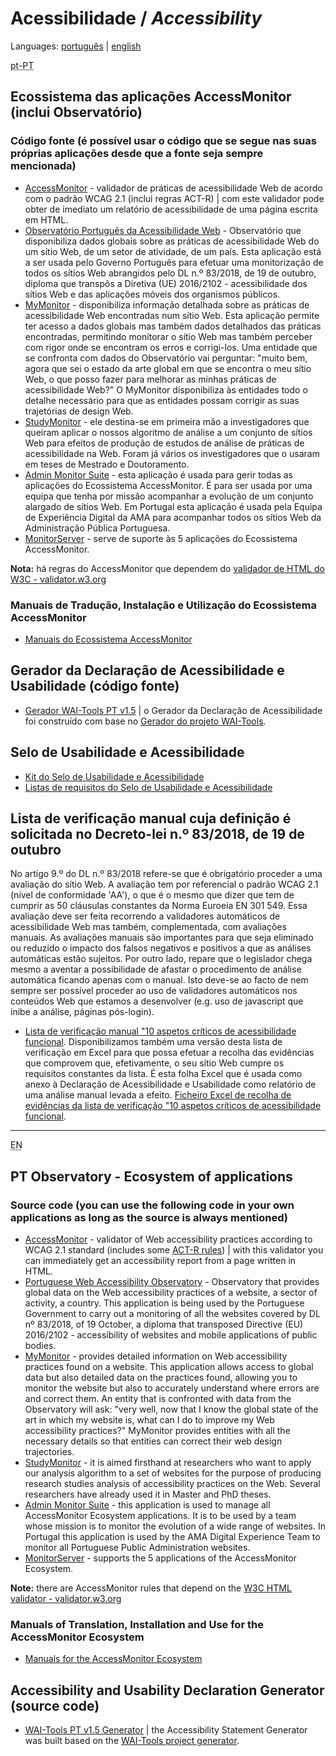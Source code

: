 # Acessibilidade / <em lang="en">Accessibility</em>

Languages: [português](#pt-PT) | [english](#en)

<div id="pt-PT" lang="pt-PT"><abbr title="Português de Portugal">pt-PT</abbr></div>

## Ecossistema das aplicações AccessMonitor (inclui Observatório)

### Código fonte (é possível usar o código que se segue nas suas próprias aplicações desde que a fonte seja sempre mencionada)

- [AccessMonitor](https://github.com/amagovpt/access-monitor-plus) - validador de práticas de acessibilidade Web de acordo com o padrão WCAG 2.1 (inclui regras ACT-R) | com este validador pode obter de imediato um relatório de acessibilidade de uma página escrita em HTML.
- [Observatório Português da Acessibilidade Web](https://github.com/amagovpt/observatory) - Observatório que disponibiliza dados globais sobre as práticas de acessibilidade Web do um sítio Web, de um setor de atividade, de um país. Esta aplicação está a ser usada pelo Governo Português para efetuar uma monitorização de todos os sítios Web abrangidos pelo DL n.º 83/2018, de 19 de outubro, diploma que transpôs a Diretiva (UE) 2016/2102 - acessibilidade dos sítios Web e das aplicações móveis dos organismos públicos. 
- [MyMonitor](https://github.com/amagovpt/my-monitor) - disponibiliza informação detalhada sobre as práticas de acessibilidade Web encontradas num sítio Web. Esta aplicação permite ter acesso a dados globais mas também dados detalhados das práticas encontradas, permitindo monitorar o sítio Web mas também perceber com rigor onde se encontram os erros e corrigi-los. Uma entidade que se confronta com dados do Observatório vai perguntar: "muito bem, agora que sei o estado da arte global em que se encontra o meu sítio Web, o que posso fazer para melhorar as minhas práticas de acessibilidade Web?" O MyMonitor disponibiliza às entidades todo o detalhe necessário para que as entidades possam corrigir as suas trajetórias de design Web.
- [StudyMonitor](https://github.com/amagovpt/study-monitor) - ele destina-se em primeira mão a investigadores que queiram aplicar o nossos algoritmo de análise a um conjunto de sítios Web para efeitos de produção de estudos de análise de práticas de acessibilidade na Web. Foram já vários os investigadores que o usaram em teses de Mestrado e Doutoramento.
- [Admin Monitor Suite](https://github.com/amagovpt/admin-monitor-suite) - esta aplicação é usada para gerir todas as aplicações do Ecossistema AccessMonitor. É para ser usada por uma equipa que tenha por missão acompanhar a evolução de um conjunto alargado de sítios Web. Em Portugal esta aplicação é usada pela Equipa de Experiência Digital da AMA para acompanhar todos os sítios Web da Administração Pública Portuguesa.
- [MonitorServer](https://github.com/amagovpt/monitor-server) - serve de suporte às 5 aplicações do Ecossistema AccessMonitor.

**Nota:** há regras do AccessMonitor que dependem do [validador de HTML do W3C - validator.w3.org](https://amagovpt.github.io/validator-html)

### Manuais de Tradução, Instalação e Utilização do Ecossistema AccessMonitor

- [Manuais do Ecossistema AccessMonitor](https://amagovpt.github.io/monitor-manuals)

## Gerador da Declaração de Acessibilidade e Usabilidade (código fonte)

- [Gerador WAI-Tools PT v1.5](https://amagovpt.github.io/gerador/) | o Gerador da Declaração de Acessibilidade foi construído com base no [Gerador do projeto WAI-Tools](https://www.w3.org/WAI/planning/statements/).


## Selo de Usabilidade e Acessibilidade

- [Kit do Selo de Usabilidade e Acessibilidade](https://amagovpt.github.io/kit-selo/)
- [Listas de requisitos do Selo de Usabilidade e Acessibilidade](https://amagovpt.github.io/kit-selo/checklists/checklist-10aspetos)

## Lista de verificação manual cuja definição é solicitada no Decreto-lei n.º 83/2018, de 19 de outubro

No artigo 9.º do DL n.º 83/2018 refere-se que é obrigatório proceder a uma avaliação do sítio Web. A avaliação tem por referencial o padrão WCAG 2.1 (nível de conformidade 'AA'), o que é o mesmo que dizer que tem de cumprir as 50 cláusulas constantes da Norma Euroeia EN 301 549. Essa avaliação deve ser feita recorrendo a validadores automáticos de acessibilidade Web mas também, complementada, com avaliações manuais. As avaliações manuais são importantes para que seja eliminado ou reduzido o impacto dos falsos negativos e positivos a que as análises automáticas estão sujeitos. Por outro lado, repare que o legislador chega mesmo a aventar a possibilidade de afastar o procedimento de análise automática ficando apenas com o manual. Isto deve-se ao facto de nem sempre ser possível proceder ao uso de validadores automáticos nos conteúdos Web que estamos a desenvolver (e.g. uso de javascript que inibe a análise, páginas pós-login).

- [Lista de verificação manual "10 aspetos críticos de acessibilidade funcional](https://amagovpt.github.io/kit-selo/checklists/checklist-10aspetos.html). Disponibilizamos também uma versão desta lista de verificação em Excel para que possa efetuar a recolha das evidências que comprovem que, efetivamente, o seu sítio Web cumpre os requisitos constantes da lista. É esta folha Excel que é usada como anexo à Declaração de Acessibilidade e Usabilidade como relatório de uma análise manual levada a efeito. [Ficheiro Excel de recolha de evidências da lista de verificação "10 aspetos críticos de acessibilidade funcional](https://amagovpt.github.io/kit-selo/checklists/sintese-10aspetos.xlsx).

---

<div id="en" lang="en"><abbr title="English">EN</abbr></div>

## PT Observatory - Ecosystem of applications

### Source code (you can use the following code in your own applications as long as the source is always mentioned)

- [AccessMonitor](https://github.com/amagovpt/access-monitor-plus) - validator of Web accessibility practices according to WCAG 2.1 standard (includes some [ACT-R rules](https://act-rules.github.io/pages/about)) | with this validator you can immediately get an accessibility report from a page written in HTML.
- [Portuguese Web Accessibility Observatory](https://github.com/amagovpt/observatory) - Observatory that provides global data on the Web accessibility practices of a website, a sector of activity, a country. This application is being used by the Portuguese Government to carry out a monitoring of all the websites covered by DL nº 83/2018, of 19 October, a diploma that transposed Directive (EU) 2016/2102 - accessibility of websites and mobile applications of public bodies. 
- [MyMonitor](https://github.com/amagovpt/my-monitor) - provides detailed information on Web accessibility practices found on a website. This application allows access to global data but also detailed data on the practices found, allowing you to monitor the website but also to accurately understand where errors are and correct them. An entity that is confronted with data from the Observatory will ask: "very well, now that I know the global state of the art in which my website is, what can I do to improve my Web accessibility practices?" MyMonitor provides entities with all the necessary details so that entities can correct their web design trajectories.
- [StudyMonitor](https://github.com/amagovpt/study-monitor) - it is aimed firsthand at researchers who want to apply our analysis algorithm to a set of websites for the purpose of producing research studies analysis of accessibility practices on the Web. Several researchers have already used it in Master and PhD theses.
- [Admin Monitor Suite](https://github.com/amagovpt/admin-monitor-suite) - this application is used to manage all AccessMonitor Ecosystem applications. It is to be used by a team whose mission is to monitor the evolution of a wide range of websites. In Portugal this application is used by the AMA Digital Experience Team to monitor all Portuguese Public Administration websites.
- [MonitorServer](https://github.com/amagovpt/monitor-server) - supports the 5 applications of the AccessMonitor Ecosystem.

**Note:** there are AccessMonitor rules that depend on the [W3C HTML validator - validator.w3.org](https://amagovpt.github.io/validator-html)

### Manuals of Translation, Installation and Use for the AccessMonitor Ecosystem

- [Manuals for the AccessMonitor Ecosystem](https://amagovpt.github.io/monitor-manuals)

## Accessibility and Usability Declaration Generator (source code)

- [WAI-Tools PT v1.5 Generator](https://amagovpt.github.io/gerador/) | the Accessibility Statement Generator was built based on the [WAI-Tools project generator](https://www.w3.org/WAI/planning/statements/).
